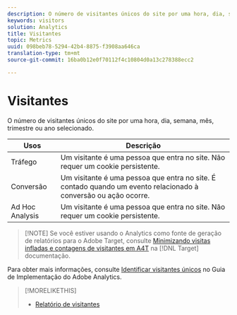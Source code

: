```yaml
---
description: O número de visitantes únicos do site por uma hora, dia, semana, mês, trimestre ou ano selecionado.
keywords: visitors
solution: Analytics
title: Visitantes
topic: Metrics
uuid: 098beb78-5294-42b4-8875-f3908aa646ca
translation-type: tm+mt
source-git-commit: 16ba0b12e0f70112f4c10804d0a13c278388ecc2

---
```



# Visitantes

O número de visitantes únicos do site por uma hora, dia, semana, mês, trimestre ou ano selecionado.

| Usos | Descrição |
|---|---|
| Tráfego | Um visitante é uma pessoa que entra no site. Não requer um cookie persistente. |
| Conversão | Um visitante é uma pessoa que entra no site. É contado quando um evento relacionado à conversão ou ação ocorre. |
| Ad Hoc Analysis | Um visitante é uma pessoa que entra no site. Não requer um cookie persistente. |

> [!NOTE] Se você estiver usando o Analytics como fonte de geração de relatórios para o Adobe Target, consulte [Minimizando visitas infladas e contagens de visitantes em A4T](https://marketing.adobe.com/resources/help/en_US/target/a4t/minimizing-inflated-visit-and-visitor-counts-a4t.html) na [!DNL Target] documentação.

Para obter mais informações, consulte [Identificar visitantes únicos](https://marketing.adobe.com/resources/help/en_US/sc/implement/visid_overview.html) no Guia de Implementação do Adobe Analytics.

>[!MORELIKETHIS]
>
>* [Relatório de visitantes](/help/components/c-variables/dimensionslist/reports-visitors.md)


